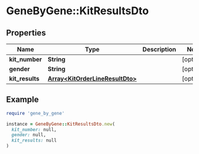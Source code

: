 # GeneByGene::KitResultsDto

## Properties

| Name | Type | Description | Notes |
| ---- | ---- | ----------- | ----- |
| **kit_number** | **String** |  | [optional] |
| **gender** | **String** |  | [optional] |
| **kit_results** | [**Array&lt;KitOrderLineResultDto&gt;**](KitOrderLineResultDto.md) |  | [optional] |

## Example

```ruby
require 'gene_by_gene'

instance = GeneByGene::KitResultsDto.new(
  kit_number: null,
  gender: null,
  kit_results: null
)
```


